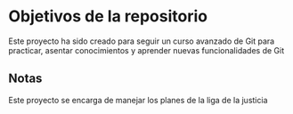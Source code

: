 # Objetivos de la repositorio
Este proyecto ha sido creado para seguir un curso avanzado de Git para practicar, asentar conocimientos y aprender nuevas funcionalidades de Git

## Notas
Este proyecto se encarga de manejar los planes de la liga de la justicia

